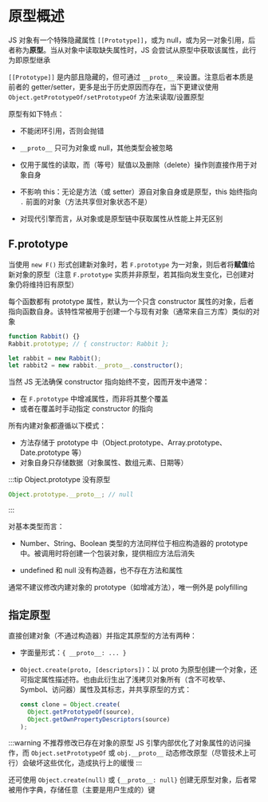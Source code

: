 # 原型概述

JS 对象有一个特殊隐藏属性 `[[Prototype]]`，或为 null，或为另一对象引用，后者称为**原型**。当从对象中读取缺失属性时，JS 会尝试从原型中获取该属性，此行为即原型继承

`[[Prototype]]` 是内部且隐藏的，但可通过 `__proto__` 来设置。注意后者本质是前者的 getter/setter，更多是出于历史原因而存在，当下更建议使用 `Object.getPrototypeOf/setPrototypeOf` 方法来读取/设置原型

原型有如下特点：

- 不能闭环引用，否则会抛错

- `__proto__` 只可为对象或 null，其他类型会被忽略

- 仅用于属性的读取，而（等号）赋值以及删除（delete）操作则直接作用于对象自身

- 不影响 this：无论是方法（或 setter）源自对象自身或是原型，this 始终指向 `.` 前面的对象（方法共享但对象状态不是）

- 对现代引擎而言，从对象或是原型链中获取属性从性能上并无区别

## F.prototype

当使用 `new F()` 形式创建新对象时，若 `F.prototype` 为一对象，则后者将**赋值**给新对象的原型（注意 `F.prototype` 实质并非原型，若其指向发生变化，已创建对象仍将维持旧有原型）

每个函数都有 prototype 属性，默认为一个只含 constructor 属性的对象，后者指向函数自身。该特性常被用于创建一个与现有对象（通常来自三方库）类似的对象

```js
function Rabbit() {}
Rabbit.prototype; // { constructor: Rabbit };

let rabbit = new Rabbit();
let rabbit2 = new rabbit.__proto__.constructor();
```

当然 JS 无法确保 constructor 指向始终不变，因而开发中通常：

- 在 `F.prototype` 中增减属性，而非将其整个覆盖
- 或者在覆盖时手动指定 constructor 的指向

所有内建对象都遵循以下模式：

- 方法存储于 prototype 中（Object.prototype、Array.prototype、Date.prototype 等）
- 对象自身只存储数据（对象属性、数组元素、日期等）

:::tip Object.prototype 没有原型

```js
Object.prototype.__proto__; // null
```

:::

对基本类型而言：

- Number、String、Boolean 类型的方法同样位于相应构造器的 prototype 中。被调用时将创建一个包装对象，提供相应方法后消失

- undefined 和 null 没有构造器，也不存在方法和属性

通常不建议修改内建对象的 prototype（如增减方法），唯一例外是 polyfilling

## 指定原型

直接创建对象（不通过构造器）并指定其原型的方法有两种：

- 字面量形式：`{ __proto__: ... }`

- `Object.create(proto, [descriptors])`：以 proto 为原型创建一个对象，还可指定属性描述符。也由此衍生出了浅拷贝对象所有（含不可枚举、Symbol、访问器）属性及其标志，并共享原型的方式：

  ```js
  const clone = Object.create(
  	Object.getPrototypeOf(source),
  	Object.getOwnPropertyDescriptors(source)
  );
  ```

:::warning 不推荐修改已存在对象的原型
JS 引擎内部优化了对象属性的访问操作，而 `Object.setPrototypeOf` 或 `obj.__proto__` 动态修改原型（尽管技术上可行）会破坏这些优化，造成执行上的缓慢
:::

还可使用 `Object.create(null)` 或 `{__proto__: null}` 创建无原型对象，后者常被用作字典，存储任意（主要是用户生成的）键
